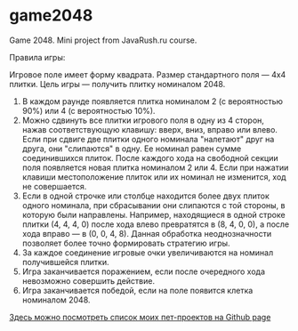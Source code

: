 # game2048
Game 2048. Mini project from JavaRush.ru course.

Правила игры:

Игровое поле имеет форму квадрата. Размер стандартного поля — 4x4 плитки. Цель игры — получить плитку номиналом 2048.

1. В каждом раунде появляется плитка номиналом 2 (с вероятностью 90%) или 4 (с вероятностью 10%).
2. Можно сдвинуть все плитки игрового поля в одну из 4 сторон, нажав соответствующую клавишу: вверх, вниз, вправо или влево. Если при сдвиге две плитки одного номинала "налетают" друг на друга, они "слипаются" в одну. Ее номинал равен сумме соединившихся плиток. После каждого хода на свободной секции поля появляется новая плитка номиналом 2 или 4. Если при нажатии клавиши местоположение плиток или их номинал не изменится, ход не совершается.
3. Если в одной строчке или столбце находится более двух плиток одного номинала, при сбрасывании они слипаются с той стороны, в которую были направлены. Например, находящиеся в одной строке плитки (4, 4, 4, 0) после хода влево превратятся в (8, 4, 0, 0), а после хода вправо — в (0, 0, 4, 8). Данная обработка неоднозначности позволяет более точно формировать стратегию игры.
4. За каждое соединение игровые очки увеличиваются на номинал получившейся плитки.
5. Игра заканчивается поражением, если после очередного хода невозможно совершить действие.
6. Игра заканчивается победой, если на поле появится клетка номиналом 2048.

<p><a href="https://kvostok.github.io/my-pet-projects/">Здесь можно посмотреть список моих пет-проектов на Github page</a>

